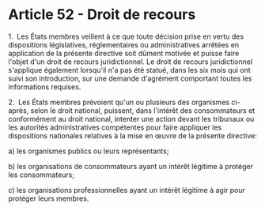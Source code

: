 # Article 52 - Droit de recours


1.  Les États membres veillent à ce que toute décision prise en vertu des dispositions législatives, réglementaires ou administratives arrêtées en application de la présente directive soit dûment motivée et puisse faire l'objet d'un droit de recours juridictionnel. Le droit de recours juridictionnel s'applique également lorsqu'il n'a pas été statué, dans les six mois qui ont suivi son introduction, sur une demande d'agrément comportant toutes les informations requises.

2.  Les États membres prévoient qu'un ou plusieurs des organismes ci-après, selon le droit national, puissent, dans l'intérêt des consommateurs et conformément au droit national, intenter une action devant les tribunaux ou les autorités administratives compétentes pour faire appliquer les dispositions nationales relatives à la mise en œuvre de la présente directive:

a) les organismes publics ou leurs représentants;

b) les organisations de consommateurs ayant un intérêt légitime à protéger les consommateurs;

c) les organisations professionnelles ayant un intérêt légitime à agir pour protéger leurs membres.
